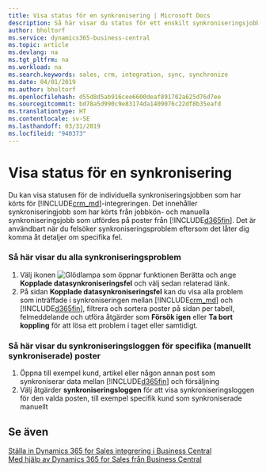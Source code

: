```yaml
---
title: Visa status för en synkronisering | Microsoft Docs
description: Så här visar du status för ett enskilt synkroniseringsjobb.
author: bholtorf
ms.service: dynamics365-business-central
ms.topic: article
ms.devlang: na
ms.tgt_pltfrm: na
ms.workload: na
ms.search.keywords: sales, crm, integration, sync, synchronize
ms.date: 04/01/2019
ms.author: bholtorf
ms.openlocfilehash: d55d8d5ab916cee6600deaf891702a625d76d7ee
ms.sourcegitcommit: bd78a5d990c9e83174da1409076c22df8b35eafd
ms.translationtype: HT
ms.contentlocale: sv-SE
ms.lasthandoff: 03/31/2019
ms.locfileid: "940373"
---
```

# <a name="view-the-status-of-a-synchronization"></a>Visa status för en synkronisering
Du kan visa statusen för de individuella synkroniseringsjobben som har körts för [!INCLUDE[crm_md](includes/crm_md.md)]-integreringen. Det innehåller synkroniseringjobb som har körts från jobbkön- och manuella synkroniseringsjobb som utfördes på poster från [!INCLUDE[d365fin](includes/d365fin_md.md)]. Det är användbart när du felsöker synkroniseringsproblem eftersom det låter dig komma åt detaljer om specifika fel.

### <a name="to-view-all-synchronization-issues"></a>Så här visar du alla synkroniseringsproblem
1. Välj ikonen ![Glödlampa som öppnar funktionen Berätta](media/ui-search/search_small.png "Berätta vad du vill göra") och ange **Kopplade datasynkroniseringsfel** och välj sedan relaterad länk.
2. På sidan **Kopplade datasynkroniseringsfel** kan du visa alla problem som inträffade i synkroniseringen mellan [!INCLUDE[crm_md](includes/crm_md.md)] och [!INCLUDE[d365fin](includes/d365fin_md.md)], filtrera och sortera poster på sidan per tabell, felmeddelande och utföra åtgärder som **Försök igen** eller **Ta bort koppling** för att lösa ett problem i taget eller samtidigt.

### <a name="to-view-synchronization-log-for-specific-manually-synchronized-record"></a>Så här visar du synkroniseringsloggen för specifika (manuellt synkroniserade) poster
1. Öppna till exempel kund, artikel eller någon annan post som synkroniserar data mellan [!INCLUDE[d365fin](includes/d365fin_md.md)] och försäljning
2. Välj åtgärder **synkroniseringsloggen** för att visa synkroniseringsloggen för den valda posten, till exempel specifik kund som synkroniserade manuellt

## <a name="see-also"></a>Se även  
[Ställa in Dynamics 365 for Sales integrering i Business Central](admin-setting-up-integration-with-dynamics-sales.md)  
[Med hjälp av Dynamics 365 for Sales från Business Central](marketing-integrate-dynamicscrm.md)
